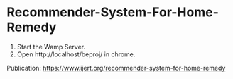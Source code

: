 # Recommender-System-For-Home-Remedy

1. Start the Wamp Server.
2. Open http://localhost/beproj/ in chrome.

Publication: https://www.ijert.org/recommender-system-for-home-remedy
